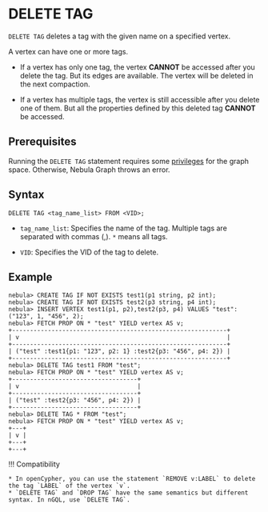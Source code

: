 # DELETE TAG

`DELETE TAG` deletes a tag with the given name on a specified vertex.

A vertex can have one or more tags.

- If a vertex has only one tag, the vertex **CANNOT** be accessed after you delete the tag. But its edges are available. The vertex will be deleted in the next compaction.

- If a vertex has multiple tags, the vertex is still accessible after you delete one of them. But all the properties defined by this deleted tag **CANNOT** be accessed.

## Prerequisites

Running the `DELETE TAG` statement requires some [privileges](../../7.data-security/1.authentication/3.role-list.md) for the graph space. Otherwise, Nebula Graph throws an error.

## Syntax

```ngql
DELETE TAG <tag_name_list> FROM <VID>;
```

- `tag_name_list`: Specifies the name of the tag. Multiple tags are separated with commas (,). `*` means all tags.

- `VID`: Specifies the VID of the tag to delete.

## Example

```ngql
nebula> CREATE TAG IF NOT EXISTS test1(p1 string, p2 int);
nebula> CREATE TAG IF NOT EXISTS test2(p3 string, p4 int);
nebula> INSERT VERTEX test1(p1, p2),test2(p3, p4) VALUES "test":("123", 1, "456", 2);
nebula> FETCH PROP ON * "test" YIELD vertex AS v;
+------------------------------------------------------------+
| v                                                          |
+------------------------------------------------------------+
| ("test" :test1{p1: "123", p2: 1} :test2{p3: "456", p4: 2}) |
+------------------------------------------------------------+
nebula> DELETE TAG test1 FROM "test";
nebula> FETCH PROP ON * "test" YIELD vertex AS v;
+-----------------------------------+
| v                                 |
+-----------------------------------+
| ("test" :test2{p3: "456", p4: 2}) |
+-----------------------------------+
nebula> DELETE TAG * FROM "test";
nebula> FETCH PROP ON * "test" YIELD vertex AS v;
+---+
| v |
+---+
+---+
```

!!! Compatibility

    * In openCypher, you can use the statement `REMOVE v:LABEL` to delete the tag `LABEL` of the vertex `v`.
    * `DELETE TAG` and `DROP TAG` have the same semantics but different syntax. In nGQL, use `DELETE TAG`.

